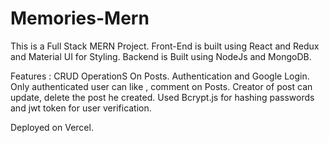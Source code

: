 # Memories-Mern
This is a Full Stack MERN Project.
Front-End is built using React and Redux and Material UI for Styling.
Backend is Built using NodeJs and MongoDB.

Features :
CRUD OperationS On Posts.
Authentication and Google Login.
Only authenticated user can like , comment  on Posts.
Creator of post can update, delete the post he created.
Used Bcrypt.js for hashing passwords and jwt token for user verification.

Deployed on Vercel.
